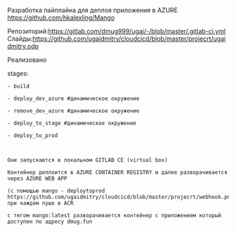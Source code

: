Разработка пайплайна для деплоя приложения в AZURE 
https://github.com/hkalexling/Mango

Репозиторий:https://gitlab.com/dmug999/ugai/-/blob/master/.gitlab-ci.yml
Слайды:https://github.com/ugaidmitry/cloudcicd/blob/master/projecrt/ugaidmitry.odp

Реализовано 

stages:

    - build
    
    - deploy_dev_azure #динамическое окружение
    
    - remove_dev_azure #динамическое окружение
    
    - deploy_to_stage #динамическое окружение
    
    - deploy_to_prod
    
    
    
    Они запускаются в локальном GITLAB CE (virtual box)
    
    Контейнер деплоится в AZURE CONTAINER REGISTRY и далее разворачивается через AZURE WEB APP 
    
    (c помощью mango - deploytoprod https://github.com/ugaidmitry/cloudcicd/blob/master/projecrt/webhook.png) при каждом пуше в ACR
    
    с тегом mango:latest разворачивается контейнер с приложением который доступен по адресу dmug.fun



